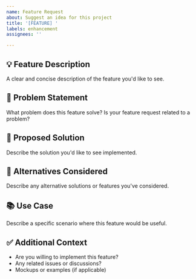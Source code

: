 ```yaml
---
name: Feature Request
about: Suggest an idea for this project
title: '[FEATURE] '
labels: enhancement
assignees: ''

---
```


## 💡 Feature Description

A clear and concise description of the feature you'd like to see.

## 🎯 Problem Statement

What problem does this feature solve? Is your feature request related to a problem?

## 💭 Proposed Solution

Describe the solution you'd like to see implemented.

## 🤔 Alternatives Considered

Describe any alternative solutions or features you've considered.

## 📚 Use Case

Describe a specific scenario where this feature would be useful.

## ✅ Additional Context

- Are you willing to implement this feature?
- Any related issues or discussions?
- Mockups or examples (if applicable)

